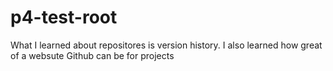 # p4-test-root
What I learned about repositores is version history. I also learned how great of a websute Github can be for projects

